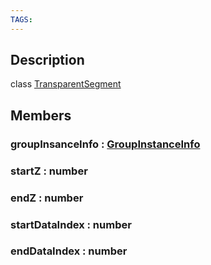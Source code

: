 ```yaml
---
TAGS:
---
```

## Description

class [TransparentSegment](/classes/2.4/TransparentSegment)



## Members

### groupInsanceInfo : [GroupInstanceInfo](/classes/2.4/GroupInstanceInfo)



### startZ : number



### endZ : number



### startDataIndex : number



### endDataIndex : number



